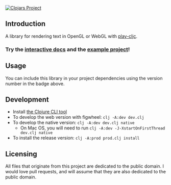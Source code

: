 [![Clojars Project](https://img.shields.io/clojars/v/play-cljc.text.svg)](https://clojars.org/play-cljc.text)

## Introduction

A library for rendering text in OpenGL or WebGL with [play-cljc](https://github.com/oakes/play-cljc).

### Try the [interactive docs](https://oakes.github.io/play-cljc.text/cljs/play-cljc.gl.text.html) and the [example project](https://github.com/oakes/play-cljc-examples/tree/master/ui-gallery)!

## Usage

You can include this library in your project dependencies using the version number in the badge above.

## Development

* Install [the Clojure CLI tool](https://clojure.org/guides/getting_started#_clojure_installer_and_cli_tools)
* To develop the web version with figwheel: `clj -A:dev dev.clj`
* To develop the native version: `clj -A:dev dev.clj native`
  * On Mac OS, you will need to run `clj -A:dev -J-XstartOnFirstThread dev.clj native`
* To install the release version: `clj -A:prod prod.clj install`

## Licensing

All files that originate from this project are dedicated to the public domain. I would love pull requests, and will assume that they are also dedicated to the public domain.
